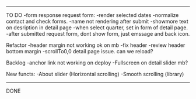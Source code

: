 ------------------------
TO DO 
-form response
request form:
-render selected dates
-normalize contact and check forms.
-name not rendering after submit
-showmore text on desription in detail page
-when select quarter, set in form of detail page.
-after submitted request form, dont show form, just emssage and back icon.

Refactor
-header margin not working ok on mb 
-fix header
-review header bottom margin 
-scrollTo0,0 detail page issue. can we reload?


Backlog
-anchor link not working on deploy
-Fullscreen on detail slider mb?

New functs:
-About slider (Horizontal scrolling)
-Smooth scrolling (library)

----
DONE

